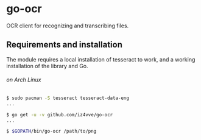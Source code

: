 # go-ocr
OCR client for recognizing and transcribing files.


## Requirements and installation
The module requires a local installation of tesseract to work, and a working installation of the library and Go.

###### on Arch Linux
```bash
$ sudo pacman -S tesseract tesseract-data-eng
...

$ go get -u -v github.com/iz4vve/go-ocr
...

$ $GOPATH/bin/go-ocr /path/to/png
```